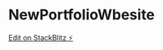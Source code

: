 # NewPortfolioWbesite

[Edit on StackBlitz ⚡️](https://stackblitz.com/edit/stackblitz-starters-ylypbq)